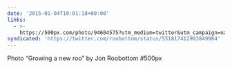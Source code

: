 ```yaml
---
date: '2015-01-04T19:01:18+00:00'
links:
  - >-
    https://500px.com/photo/94604575?utm_medium=twitter&utm_campaign=nativeshare&utm_content=web&utm_source=500px
syndicated: 'https://twitter.com/roobottom/status/551817412903849984'
---
```

Photo “Growing a new roo” by Jon Roobottom #500px 
